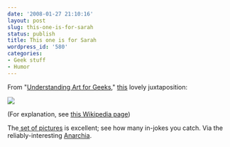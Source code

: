 ```yaml
---
date: '2008-01-27 21:10:16'
layout: post
slug: this-one-is-for-sarah
status: publish
title: This one is for Sarah
wordpress_id: '580'
categories:
- Geek stuff
- Humor
---
```


From "[Understanding Art for Geeks](http://www.flickr.com/photos/paulthewineguy/sets/72157603619920398/)," [this](http://www.flickr.com/photos/paulthewineguy/2208736809/in/set-72157603619920398/) lovely juxtaposition:


[![](http://www.phfactor.net/wp-pics/2208736809_4df829bfc8.jpg)](http://www.flickr.com/photos/paulthewineguy/sets/72157603619920398/)


(For explanation, see [this Wikipedia page](http://en.wikipedia.org/wiki/All_your_base))

The[ set of pictures](http://www.flickr.com/photos/paulthewineguy/sets/72157603619920398/) is excellent; see how many in-jokes you catch. Via the reliably-interesting [Anarchia](http://anarchaia.org/archive/2008/01/27.html).
